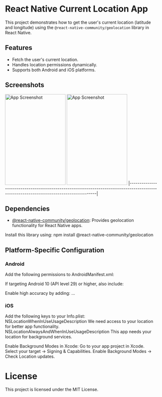 # React Native Current Location App

This project demonstrates how to get the user's current location (latitude and longitude) using the `@react-native-community/geolocation` library in React Native.

## Features
- Fetch the user's current location.
- Handles location permissions dynamically.
- Supports both Android and iOS platforms.


## Screenshots

<img src="https://github.com/user-attachments/assets/4773c1b8-ed43-4cce-8b9b-bbab13b618fb" alt="App Screenshot" height="300" width="200"> 
 <img src="https://github.com/user-attachments/assets/d4db243b-97c6-43ec-9966-9ac2e32afb98" alt="App Screenshot" height="300" width="200">
|-------------------------------------------------------------------------------------------------------------------------------------------|


## Dependencies
- [@react-native-community/geolocation](https://github.com/michalchudziak/react-native-geolocation): Provides geolocation functionality for React Native apps.

Install this library using:
npm install @react-native-community/geolocation



## Platform-Specific Configuration

### Android

Add the following permissions to AndroidManifest.xml:
<uses-permission android:name="android.permission.ACCESS_FINE_LOCATION" />
<uses-permission android:name="android.permission.ACCESS_COARSE_LOCATION" />

If targeting Android 10 (API level 29) or higher, also include:
<uses-permission android:name="android.permission.ACCESS_BACKGROUND_LOCATION" />

Enable high accuracy by adding:
<application
    android:usesCleartextTraffic="true"
    android:networkSecurityConfig="@xml/network_security_config">
    ...
</application>



### iOS

Add the following keys to your Info.plist:
<key>NSLocationWhenInUseUsageDescription</key>
<string>We need access to your location for better app functionality.</string>
<key>NSLocationAlwaysAndWhenInUseUsageDescription</key>
<string>This app needs your location for background services.</string>

Enable Background Modes in Xcode:
Go to your app project in Xcode.
Select your target → Signing & Capabilities.
Enable Background Modes → Check Location updates.




# License
This project is licensed under the MIT License.
